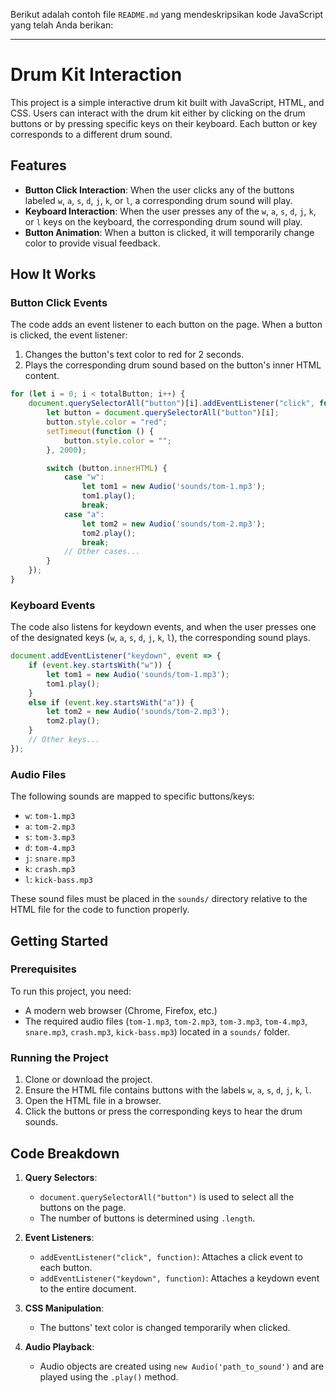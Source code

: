 Berikut adalah contoh file `README.md` yang mendeskripsikan kode JavaScript yang telah Anda berikan:

---

# Drum Kit Interaction

This project is a simple interactive drum kit built with JavaScript, HTML, and CSS. Users can interact with the drum kit either by clicking on the drum buttons or by pressing specific keys on their keyboard. Each button or key corresponds to a different drum sound.

## Features

- **Button Click Interaction**: When the user clicks any of the buttons labeled `w`, `a`, `s`, `d`, `j`, `k`, or `l`, a corresponding drum sound will play.
- **Keyboard Interaction**: When the user presses any of the `w`, `a`, `s`, `d`, `j`, `k`, or `l` keys on the keyboard, the corresponding drum sound will play.
- **Button Animation**: When a button is clicked, it will temporarily change color to provide visual feedback.

## How It Works

### Button Click Events

The code adds an event listener to each button on the page. When a button is clicked, the event listener:
1. Changes the button's text color to red for 2 seconds.
2. Plays the corresponding drum sound based on the button's inner HTML content.

```js
for (let i = 0; i < totalButton; i++) {
    document.querySelectorAll("button")[i].addEventListener("click", function () {
        let button = document.querySelectorAll("button")[i];
        button.style.color = "red";
        setTimeout(function () {
            button.style.color = "";
        }, 2000);

        switch (button.innerHTML) {
            case "w":
                let tom1 = new Audio('sounds/tom-1.mp3');
                tom1.play();
                break;
            case "a":
                let tom2 = new Audio('sounds/tom-2.mp3');
                tom2.play();
                break;
            // Other cases...
        }
    });
}
```

### Keyboard Events

The code also listens for keydown events, and when the user presses one of the designated keys (`w`, `a`, `s`, `d`, `j`, `k`, `l`), the corresponding sound plays.

```js
document.addEventListener("keydown", event => {
    if (event.key.startsWith("w")) {
        let tom1 = new Audio('sounds/tom-1.mp3');
        tom1.play();
    }
    else if (event.key.startsWith("a")) {
        let tom2 = new Audio('sounds/tom-2.mp3');
        tom2.play();
    }
    // Other keys...
});
```

### Audio Files

The following sounds are mapped to specific buttons/keys:
- `w`: `tom-1.mp3`
- `a`: `tom-2.mp3`
- `s`: `tom-3.mp3`
- `d`: `tom-4.mp3`
- `j`: `snare.mp3`
- `k`: `crash.mp3`
- `l`: `kick-bass.mp3`

These sound files must be placed in the `sounds/` directory relative to the HTML file for the code to function properly.

## Getting Started

### Prerequisites

To run this project, you need:
- A modern web browser (Chrome, Firefox, etc.)
- The required audio files (`tom-1.mp3`, `tom-2.mp3`, `tom-3.mp3`, `tom-4.mp3`, `snare.mp3`, `crash.mp3`, `kick-bass.mp3`) located in a `sounds/` folder.

### Running the Project

1. Clone or download the project.
2. Ensure the HTML file contains buttons with the labels `w`, `a`, `s`, `d`, `j`, `k`, `l`.
3. Open the HTML file in a browser.
4. Click the buttons or press the corresponding keys to hear the drum sounds.

## Code Breakdown

1. **Query Selectors**: 
   - `document.querySelectorAll("button")` is used to select all the buttons on the page.
   - The number of buttons is determined using `.length`.
   
2. **Event Listeners**:
   - `addEventListener("click", function)`: Attaches a click event to each button.
   - `addEventListener("keydown", function)`: Attaches a keydown event to the entire document.

3. **CSS Manipulation**:
   - The buttons' text color is changed temporarily when clicked.

4. **Audio Playback**:
   - Audio objects are created using `new Audio('path_to_sound')` and are played using the `.play()` method.

